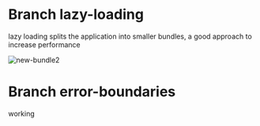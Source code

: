 # Branch lazy-loading
lazy loading splits the application into smaller bundles, a good approach to increase performance

![new-bundle2](https://user-images.githubusercontent.com/47106171/180120544-88b49bb9-aa56-4a31-9d47-d91988410f25.gif)

# Branch error-boundaries
working

